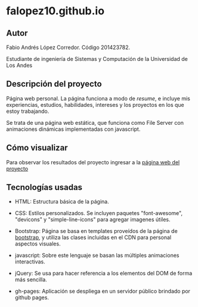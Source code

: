 # falopez10.github.io

## Autor

Fabio Andrés López Corredor. Código 201423782.

Estudiante de ingeniería de Sistemas y Computación de la Universidad de Los Andes

## Descripción del proyecto

Página web personal. La página funciona a modo de _resume_, e incluye mis experiencias, estudios, habilidades, 
intereses y los proyectos en los que estoy trabajando.

Se trata de una página web estática, que funciona como File Server con animaciones dinámicas implementadas con javascript.

## Cómo visualizar

Para observar los resultados del proyecto ingresar a la [página web del proyecto](https://falopez10.github.io/)

## Tecnologías usadas

* HTML: Estructura básica de la página.

* CSS: Estilos personalizados. Se incluyen paquetes "font-awesome", "devicons" y "simple-line-icons" para agregar imagenes útiles.

* Bootstrap: Página se basa en templates proveídos de la página de [bootstrap](https://getbootstrap.com/), y utiliza las clases incluidas en el CDN para personal aspectos visuales.

* javascript: Sobre este lenguaje se basan las múltiples animaciones interactivas.

* jQuery: Se usa para hacer referencia a los elementos del DOM de forma más sencilla.

* gh-pages: Aplicación se despliega en un servidor público brindado por github pages.
